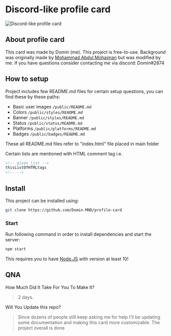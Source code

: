 # Discord-like profile card

![Discord-like profile card](/temp/preview.png)

## About profile card

This card was made by Domin (me).
This project is free-to-use.
Background was originally made by [Mohammad Abdul Mohaiman](https://codepen.io/mohaiman) but was modified by me.
If you have questions consider contacting me via discord: Domin#2874

## How to setup

Project includes few README.md files for certain setup questions,
you can find these by these paths:

- Basic user images `/public/README.md`
- Colors `/public/styles/README.md`
- Banner `/public/styles/README.md`
- Status `/public/status/README.md`
- Platforms `/public/platforms/README.md`
- Badges `/public/badges/README.md`

These all README.md files refer to "index.html" file placed in main folder

Certain lists are mentioned with HTML comment tag i.e.

```html
<!-- given list -->
thisListOfHTMLtags
<!-- -->
```

## Install

This project can be installed using:

```bash
git clone https://github.com/Domin-MND/profile-card
```

### Start

Run following command in order to install dependencies and start the server:

```bash
npm start
```

This requires you to have [Node.JS](https://nodejs.org/) with version at least 10!

## QNA

How Much Did It Take For You To Make It?

> 2 days.

Will You Update this repo?

> Since dozens of people still keep asking me for help I'll be updating some documentation and making this card more customizable. The project overall is done

